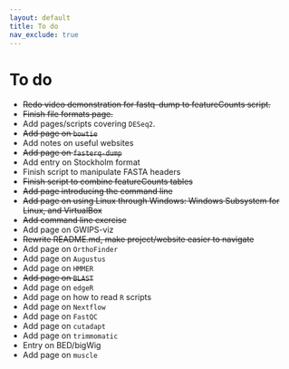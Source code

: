 ```yaml
---
layout: default
title: To do
nav_exclude: true
---
```


# To do

- ~~Redo video demonstration for fastq-dump to featureCounts script.~~
- ~~Finish file formats page.~~
- Add pages/scripts covering `DESeq2`.
- ~~Add page on `bowtie`~~
- Add notes on useful websites
- ~~Add page on `fasterq-dump`~~
- Add entry on Stockholm format
- Finish script to manipulate FASTA headers
- ~~Finish script to combine featureCounts tables~~
- ~~Add page introducing the command line~~
- ~~Add page on using Linux through Windows: Windows Subsystem for Linux, and VirtualBox~~
- ~~Add command line exercise~~
- Add page on GWIPS-viz
- ~~Rewrite README.md, make project/website easier to navigate~~
- Add page on `OrthoFinder`
- Add page on `Augustus`
- Add page on `HMMER`
- ~~Add page on `BLAST`~~
- Add page on `edgeR`
- Add page on how to read `R` scripts
- Add page on `Nextflow`
- Add page on `FastQC`
- Add page on `cutadapt`
- Add page on `trimmomatic`
- Entry on BED/bigWig
- Add page on `muscle`

